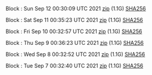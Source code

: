Block [](https://testnet-insight.dashevo.org/insight/block/): Sun Sep 12 00:30:09 UTC 2021 [zip](https://dash-bootstrap.ams3.digitaloceanspaces.com/testnet/2021-09-12/bootstrap.dat.zip) (1.1G) [SHA256](https://dash-bootstrap.ams3.digitaloceanspaces.com/testnet/2021-09-12/sha256.txt)

Block [](https://testnet-insight.dashevo.org/insight/block/): Sat Sep 11 00:35:23 UTC 2021 [zip](https://dash-bootstrap.ams3.digitaloceanspaces.com/testnet/2021-09-11/bootstrap.dat.zip) (1.1G) [SHA256](https://dash-bootstrap.ams3.digitaloceanspaces.com/testnet/2021-09-11/sha256.txt)

Block [](https://testnet-insight.dashevo.org/insight/block/): Fri Sep 10 00:32:57 UTC 2021 [zip](https://dash-bootstrap.ams3.digitaloceanspaces.com/testnet/2021-09-10/bootstrap.dat.zip) (1.1G) [SHA256](https://dash-bootstrap.ams3.digitaloceanspaces.com/testnet/2021-09-10/sha256.txt)

Block [](https://testnet-insight.dashevo.org/insight/block/): Thu Sep  9 00:36:23 UTC 2021 [zip](https://dash-bootstrap.ams3.digitaloceanspaces.com/testnet/2021-09-09/bootstrap.dat.zip) (1.1G) [SHA256](https://dash-bootstrap.ams3.digitaloceanspaces.com/testnet/2021-09-09/sha256.txt)

Block [](https://testnet-insight.dashevo.org/insight/block/): Wed Sep  8 00:32:52 UTC 2021 [zip](https://dash-bootstrap.ams3.digitaloceanspaces.com/testnet/2021-09-08/bootstrap.dat.zip) (1.1G) [SHA256](https://dash-bootstrap.ams3.digitaloceanspaces.com/testnet/2021-09-08/sha256.txt)

Block [](https://testnet-insight.dashevo.org/insight/block/): Tue Sep  7 00:32:40 UTC 2021 [zip](https://dash-bootstrap.ams3.digitaloceanspaces.com/testnet/2021-09-07/bootstrap.dat.zip) (1.1G) [SHA256](https://dash-bootstrap.ams3.digitaloceanspaces.com/testnet/2021-09-07/sha256.txt)
